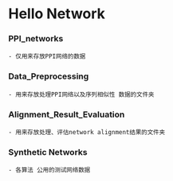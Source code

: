 # Hello Network


### PPI_networks
    - 仅用来存放PPI网络的数据

### Data_Preprocessing

    - 用来存放处理PPI网络以及序列相似性 数据的文件夹

### Alignment_Result_Evaluation

    - 用来存放处理、评估network alignment结果的文件夹
    
    
### Synthetic Networks

    - 各算法 公用的测试网络数据
